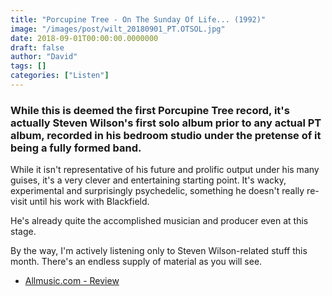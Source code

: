 ```yaml
---
title: "Porcupine Tree - On The Sunday Of Life... (1992)"
image: "/images/post/wilt_20180901_PT.OTSOL.jpg"
date: 2018-09-01T00:00:00.0000000
draft: false
author: "David"
tags: []
categories: ["Listen"]
---
```

### While this is deemed the first Porcupine Tree record, it's actually Steven Wilson's first solo album prior to any actual PT album, recorded in his bedroom studio under the pretense of it being a fully formed band.  
  
While it isn't representative of his future and prolific output under his many guises, it's a very clever and entertaining starting point. It's wacky, experimental and surprisingly psychedelic, something he doesn't really re-visit until his work with Blackfield.  
  
He's already quite the accomplished musician and producer even at this stage.

 By the way, I'm actively listening only to Steven Wilson-related stuff this month. There's an endless supply of material as you will see.

-  [Allmusic.com - Review](https://www.allmusic.com/album/on-the-sunday-of-life-mw0000323414)